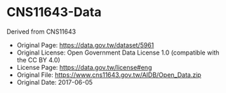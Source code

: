 CNS11643-Data
=============

Derived from CNS11643
* Original Page: https://data.gov.tw/dataset/5961
* Original License: Open Government Data License 1.0 (compatible with the CC BY 4.0)
* License Page: https://data.gov.tw/license#eng
* Original File: https://www.cns11643.gov.tw/AIDB/Open_Data.zip
* Original Date: 2017-06-05
